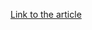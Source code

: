 [Link to the article](https://researchcenter.paloaltonetworks.com/2017/05/unit42-kazuar-multiplatform-espionage-backdoor-api-access/)

